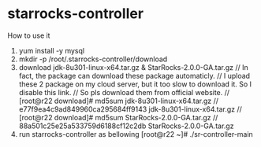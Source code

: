 # starrocks-controller

How to use it
1. yum install -y mysql
2. mkdir -p /root/.starrocks-controller/download
3. download jdk-8u301-linux-x64.tar.gz & StarRocks-2.0.0-GA.tar.gz 
// In fact, the package can download these package automaticly. 
// I upload these 2 package on my cloud server, but it too slow to download it. So I disable this link.
// So pls download them from official website. 
// [root@r22 download]# md5sum jdk-8u301-linux-x64.tar.gz
// e77f9ea4c9ad849960ca295684ff9143  jdk-8u301-linux-x64.tar.gz
// [root@r22 download]# md5sum StarRocks-2.0.0-GA.tar.gz
// 88a501c25e25a533759d6188cf12c2db  StarRocks-2.0.0-GA.tar.gz
4. run starrocks-controller as bellowing
[root@r22 ~]# ./sr-controller-main
